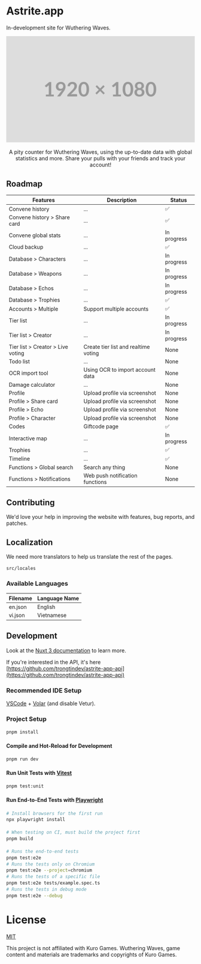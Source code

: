 # Astrite.app

In-development site for Wuthering Waves.

![home.png](./.github/screenshots/home.png 'astrite.app')

<center>A pity counter for Wuthering Waves, using the up-to-date data with global statistics and more. Share your pulls with your friends and track your account!</center>

## Roadmap

| Features                          | Description                          | Status      |
| --------------------------------- | ------------------------------------ | ----------- |
| Convene history                   | ...                                  | ✅          |
| Convene history > Share card      | ...                                  | ✅          |
| Convene global stats              | ...                                  | In progress |
| Cloud backup                      | ...                                  | ✅          |
| Database > Characters             | ...                                  | In progress |
| Database > Weapons                | ...                                  | In progress |
| Database > Echos                  | ...                                  | In progress |
| Database > Trophies               | ...                                  | ✅          |
| Accounts > Multiple               | Support multiple accounts            | ✅          |
| Tier list                         | ...                                  | In progress |
| Tier list > Creator               | ...                                  | In progress |
| Tier list > Creator > Live voting | Create tier list and realtime voting | None        |
| Todo list                         | ...                                  | None        |
| OCR import tool                   | Using OCR to import account data     | None        |
| Damage calculator                 | ...                                  | None        |
| Profile                           | Upload profile via screenshot        | None        |
| Profile > Share card              | Upload profile via screenshot        | None        |
| Profile > Echo                    | Upload profile via screenshot        | None        |
| Profile > Character               | Upload profile via screenshot        | None        |
| Codes                             | Giftcode page                        | ✅          |
| Interactive map                   | ...                                  | In progress |
| Trophies                          | ...                                  | ✅          |
| Timeline                          | ...                                  | ✅          |
| Functions > Global search         | Search any thing                     | None        |
| Functions > Notifications         | Web push notification functions      | None        |

## Contributing

We'd love your help in improving the website with features, bug reports, and patches.<br/>

## Localization

We need more translators to help us translate the rest of the pages.

```
src/locales
```

### Available Languages

| Filename | Language Name |
| -------- | ------------- |
| en.json  | English       |
| vi.json  | Vietnamese    |

## Development

Look at the [Nuxt 3 documentation](https://nuxt.com/docs/getting-started/introduction) to learn more.

If you're interested in the API, it's
here [https://github.com/trongtindev/astrite-app-api](https://github.com/trongtindev/astrite-app-api)

### Recommended IDE Setup

[VSCode](https://code.visualstudio.com/) + [Volar](https://marketplace.visualstudio.com/items?itemName=Vue.volar) (and
disable Vetur).

### Project Setup

```sh
pnpm install
```

#### Compile and Hot-Reload for Development

```sh
pnpm run dev
```

#### Run Unit Tests with [Vitest](https://vitest.dev/)

```sh
pnpm test:unit
```

#### Run End-to-End Tests with [Playwright](https://playwright.dev)

```sh
# Install browsers for the first run
npx playwright install

# When testing on CI, must build the project first
pnpm build

# Runs the end-to-end tests
pnpm test:e2e
# Runs the tests only on Chromium
pnpm test:e2e --project=chromium
# Runs the tests of a specific file
pnpm test:e2e tests/example.spec.ts
# Runs the tests in debug mode
pnpm test:e2e --debug
```

# License

[MIT](https://github.com/trongtindev/wuthering/blob/main/LICENSE)

This project is not affiliated with Kuro Games.
Wuthering Waves, game content and materials are trademarks and copyrights of Kuro Games.
